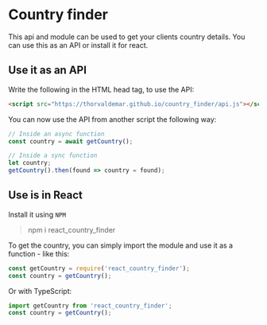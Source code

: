 # Country finder
This api and module can be used to get your clients country details. You can use this as an API or install it for react.

## Use it as an API
Write the following in the HTML head tag, to use the API:
```html
<script src="https://thorvaldemar.github.io/country_finder/api.js"></script>
```
You can now use the API from another script the following way:
```javascript
// Inside an async function
const country = await getCountry();

// Inside a sync function
let country;
getCountry().then(found => country = found);
```

## Use is in React
Install it using `NPM`

> npm i react_country_finder

To get the country, you can simply import the module and use it as a function - like this:
```javascript
const getCountry = require('react_country_finder');
const country = getCountry();
```
Or with TypeScript:
```typescript
import getCountry from 'react_country_finder';
const country = getCountry();
```